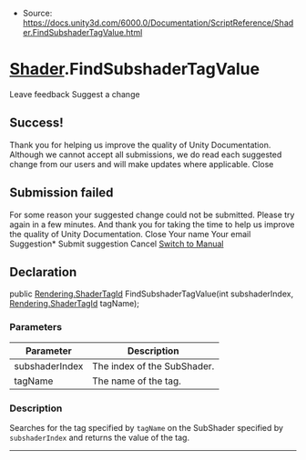 * Source: https://docs.unity3d.com/6000.0/Documentation/ScriptReference/Shader.FindSubshaderTagValue.html

#  [Shader](https://docs.unity3d.com/6000.0/Documentation/ScriptReference/Shader.html).FindSubshaderTagValue
Leave feedback
Suggest a change
## Success!
Thank you for helping us improve the quality of Unity Documentation. Although we cannot accept all submissions, we do read each suggested change from our users and will make updates where applicable.
Close
## Submission failed
For some reason your suggested change could not be submitted. Please <a>try again</a> in a few minutes. And thank you for taking the time to help us improve the quality of Unity Documentation.
Close
Your name Your email Suggestion* Submit suggestion
Cancel
[Switch to Manual](https://docs.unity3d.com/6000.0/Documentation/Manual/class-Shader.html "Go to Shader Component in the Manual")
## Declaration
public [Rendering.ShaderTagId](https://docs.unity3d.com/6000.0/Documentation/ScriptReference/Rendering.ShaderTagId.html) FindSubshaderTagValue(int subshaderIndex, [Rendering.ShaderTagId](https://docs.unity3d.com/6000.0/Documentation/ScriptReference/Rendering.ShaderTagId.html) tagName); 
### Parameters
Parameter | Description  
---|---  
subshaderIndex | The index of the SubShader.  
tagName | The name of the tag.  
### Description
Searches for the tag specified by `tagName` on the SubShader specified by `subshaderIndex` and returns the value of the tag.
* * *
